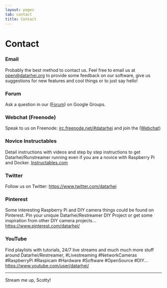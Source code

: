 ```yaml
---
layout: pages
tab: contact
title: Contact
---
```

# Contact  
### Email  
Probably the best method to contact us. Feel free to email us at <a href="mailto:open@datarhei.org?subject=Datarhei/Restreamer">open@datarhei.org</a> to provide some feedback on our software, give us suggestions for new features and cool things or to just say hello!  

### Forum  
Ask a question in our (<a target= "_blank" href="https://groups.google.com/forum/#!forum/datarhei">Forum</a>) on Google Groups.  

### Webchat (Freenode)  
Speak to us on Freenode: <a href="irc://irc.freenode.net#datarhei">irc.freenode.net/#datarhei</a> and join the (<a target= "_blank" href="https://webchat.freenode.net/?channels=datarhei">Webchat</a>)   

### Novice Instructables  
Detail instructions with videos and step by step instructions to get Datarhei/Runstreamer running even if you are a novice with Raspberry Pi and Docker. <a target= "_blank" href="https://www.instructables.com/member/datarhei/?show=INSTRUCTABLES">Instructables.com</a>  

### Twitter  
Follow us on Twitter: <a target= "_blank" href="https://www.twitter.com/datarhei">https://www.twitter.com/datarhei</a>  

### Pinterest  
Some interesting Raspberry Pi and DIY camera things could be found on Pinterest.
Pin your uniquie Datarhei/Restreamer DIY Project or get some inspiration from other DIY camera projects... <a target= "_blank" href="https://www.pinterest.com/datarhei/">https://www.pinterest.com/datarhei/</a>  

### YouTube  
Find playlists with tutorials, 24/7 live streams and much much more stuff around Datarhei/Restreamer, #Livestreaming #NetworkCameras #RaspberryPi #Raspicam #Hardware #Software #OpenSource #DIY...  
<a target= "_blank" href="https://www.youtube.com/user/datarhei/playlists?view=1&shelf_id=0&sort=dd">https://www.youtube.com/user/datarhei/</a>  

---

Stream me up, Scotty!